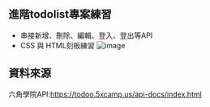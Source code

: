 ## 進階todolist專案練習

* 串接新增、刪除、編輯、登入、登出等API
* CSS 與 HTML刻板練習
![image](https://github.com/alan19951024/advance_todolist_project/assets/59355302/bddf3882-8f44-4148-965c-1b03dfdc9dec)

## 資料來源
六角學院API:https://todoo.5xcamp.us/api-docs/index.html

